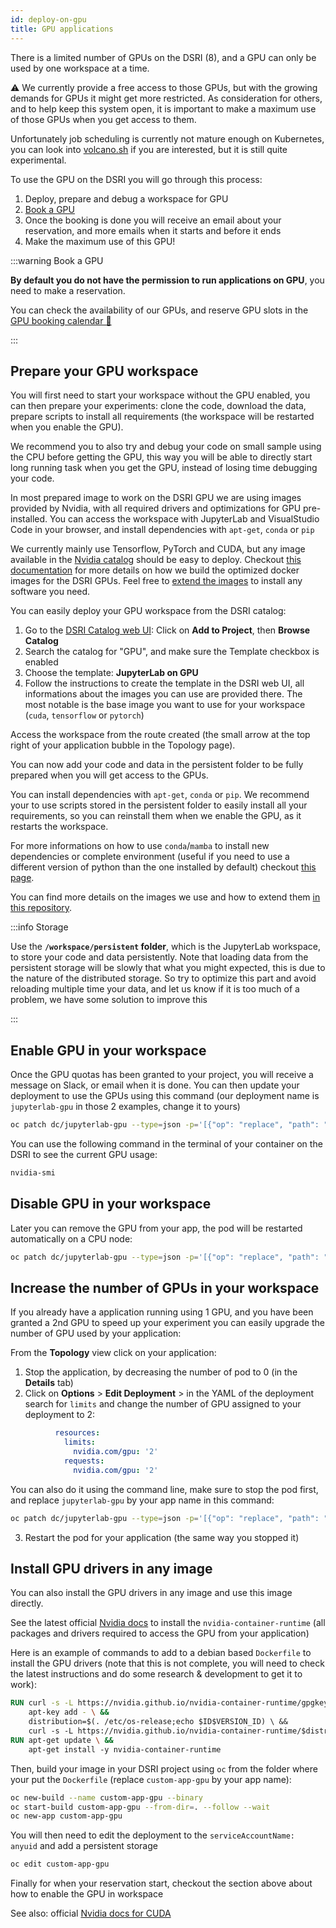 ```yaml
---
id: deploy-on-gpu
title: GPU applications
---
```


There is a limited number of GPUs on the DSRI (8), and a GPU can only be used by one workspace at a time.

⚠️ We currently provide a free access to those GPUs, but with the growing demands for GPUs it might get more restricted. As consideration for others, and to help keep this system open, it is important to make a maximum use of those GPUs when you get access to them. 

Unfortunately job scheduling is currently not mature enough on Kubernetes, you can look into [volcano.sh](https://volcano.sh/en/) if you are interested, but it is still quite experimental.

To use the GPU on the DSRI you will go through this process:

1. Deploy, prepare and debug a workspace for GPU
2. [Book a GPU](/gpu-booking)
3. Once the booking is done you will receive an email about your reservation, and more emails when it starts and before it ends
4. Make the maximum use of this GPU!

:::warning Book a GPU

**By default you do not have the permission to run applications on GPU**, you need to make a reservation.

You can check the availability of our GPUs, and reserve GPU slots in the [GPU booking calendar 📅](/gpu-booking)

:::

## Prepare your GPU workspace

You will first need to start your workspace without the GPU enabled, you can then prepare your experiments: clone the code, download the data, prepare scripts to install all requirements (the workspace will be restarted when you enable the GPU). 

We recommend you to also try and debug your code on small sample using the CPU before getting the GPU, this way you will be able to directly start long running task when you get the GPU, instead of losing time debugging your code.

In most prepared image to work on the DSRI GPU we are using images provided by Nvidia, with all required drivers and optimizations for GPU pre-installed. You can access the workspace with JupyterLab and VisualStudio Code in your browser, and install dependencies with `apt-get`, `conda` or `pip`

We currently mainly use Tensorflow, PyTorch and CUDA, but any image available in the [Nvidia catalog](https://ngc.nvidia.com/catalog/containers) should be easy to deploy. Checkout [this documentation](https://github.com/MaastrichtU-IDS/jupyterlab#jupyterlab-on-gpu) for more details on how we build the optimized docker images for the DSRI GPUs. Feel free to [extend the images](https://github.com/MaastrichtU-IDS/jupyterlab#extend-an-image) to install any software you need.

You can easily deploy your GPU workspace from the DSRI catalog:

1. Go to the [DSRI Catalog web UI](https://console-openshift-console.apps.dsri2.unimaas.nl/catalog): Click on **Add to Project**, then **Browse Catalog**
2. Search the catalog for  "GPU", and make sure the Template checkbox is enabled
3. Choose the template: **JupyterLab on GPU**
4. Follow the instructions to create the template in the DSRI web UI, all informations about the images you can use are provided there. The most notable is the base image you want to use for your workspace (`cuda`, `tensorflow` or `pytorch`)

Access the workspace from the route created (the small arrow at the top right of your application bubble in the Topology page).

You can now add your code and data in the persistent folder to be fully prepared when you will get access to the GPUs.

You can install dependencies with `apt-get`, `conda` or `pip`. We recommend your to use scripts stored in the persistent folder to easily install all your requirements, so you can reinstall them when we enable the GPU, as it restarts the workspace.

For more informations on how to use `conda`/`mamba` to install new dependencies or complete environment (useful if you need to use a different version of python than the one installed by default) checkout [this page](/docs/deploy-jupyter#%EF%B8%8F-manage-dependencies-with-conda). 

You can find more details on the images we use and how to extend them [in this repository](https://github.com/MaastrichtU-IDS/jupyterlab#jupyterlab-on-gpu).

:::info Storage

Use the **`/workspace/persistent` folder**, which is the JupyterLab workspace, to store your code and data persistently. Note that loading data from the persistent storage will be slowly that what you might expected, this is due to the nature of the distributed storage. So try to optimize this part and avoid reloading multiple time your data, and let us know if it is too much of a problem, we have some solution to improve this

:::

## Enable GPU in your workspace

Once the GPU quotas has been granted to your project, you will receive a message on Slack, or email when it is done. You can then update your deployment to use the GPUs using this command (our deployment name is `jupyterlab-gpu` in those 2 examples, change it to yours)

```bash
oc patch dc/jupyterlab-gpu --type=json -p='[{"op": "replace", "path": "/spec/template/spec/containers/0/resources", "value": {"requests": {"nvidia.com/gpu": 1}, "limits": {"nvidia.com/gpu": 1}}}]'
```

You can use the following command in the terminal of your container on the DSRI to see the current GPU usage:

```bash
nvidia-smi
```

## Disable GPU in your workspace

Later you can remove the GPU from your app, the pod will be restarted automatically on a CPU node:

```bash
oc patch dc/jupyterlab-gpu --type=json -p='[{"op": "replace", "path": "/spec/template/spec/containers/0/resources", "value": {}}]'
```

<!--
### TensorBoard logs visualization

When using Tensorflow, you can try to use [**TensorBoard 📈**](https://www.tensorflow.org/tensorboard) to explore your machine learning runs. It should be already pre-installed in our JupyterLab for GPU templates.

Follow the usual process to run tensorboard: https://www.tensorflow.org/tensorboard/get_started

1. Add the tensorboard callback to your `model.fit()` function
2. Then start Tensorboard in the terminal with `tensorboard --logdir logs` (change the directory depending on where the logs of your runs are stored), it should tell you that tensorboard as been started on port 6006
3. At this point you should be able to open the Tensorboard view from the JupyterLab welcome page
-->

## Increase the number of GPUs in your workspace

If you already have a application running using 1 GPU, and you have been granted a 2nd GPU to speed up your experiment you can easily upgrade the number of GPU used by your application:

From the **Topology** view click on your application:

1. Stop the application, by decreasing the number of pod to 0 (in the **Details** tab)
2. Click on **Options** > **Edit Deployment** > in the YAML of the deployment search for `limits` and change the number of GPU assigned to your deployment to 2:

```yaml
          resources:
            limits:
              nvidia.com/gpu: '2'
            requests:
              nvidia.com/gpu: '2'
```

You can also do it using the command line, make sure to stop the pod first, and replace `jupyterlab-gpu` by your app name in this command:

```bash
oc patch dc/jupyterlab-gpu --type=json -p='[{"op": "replace", "path": "/spec/template/spec/containers/0/resources", "value": {"requests": {"nvidia.com/gpu": 2}, "limits": {"nvidia.com/gpu": 2}}}]'
```

3. Restart the pod for your application (the same way you stopped it)

## Install GPU drivers in any image

You can also install the GPU drivers in any image and use this image directly.

See the latest official [Nvidia docs](https://nvidia.github.io/nvidia-container-runtime) to install the `nvidia-container-runtime` (all packages and drivers required to access the GPU from your application)

Here is an example of commands to add to a debian based `Dockerfile` to install the GPU drivers (note that this is not complete, you will need to check the latest instructions and do some research & development to get it to work):

```dockerfile
RUN curl -s -L https://nvidia.github.io/nvidia-container-runtime/gpgkey | \
    apt-key add - \ &&
    distribution=$(. /etc/os-release;echo $ID$VERSION_ID) \ &&
    curl -s -L https://nvidia.github.io/nvidia-container-runtime/$distribution/nvidia-container-runtime.list | 
RUN apt-get update \ &&
    apt-get install -y nvidia-container-runtime
```

Then, build your image in your DSRI project using `oc` from the folder where your put the `Dockerfile` (replace `custom-app-gpu` by your app name):

```bash
oc new-build --name custom-app-gpu --binary
oc start-build custom-app-gpu --from-dir=. --follow --wait
oc new-app custom-app-gpu
```

You will then need to edit the deployment to the `serviceAccountName: anyuid` and add a persistent storage

```bash
oc edit custom-app-gpu
```

Finally for when your reservation start, checkout the section above about how to enable the GPU in workspace 

See also: official [Nvidia docs for CUDA]( https://docs.nvidia.com/cuda/cuda-installation-guide-linux/index.html#debian-installation)
